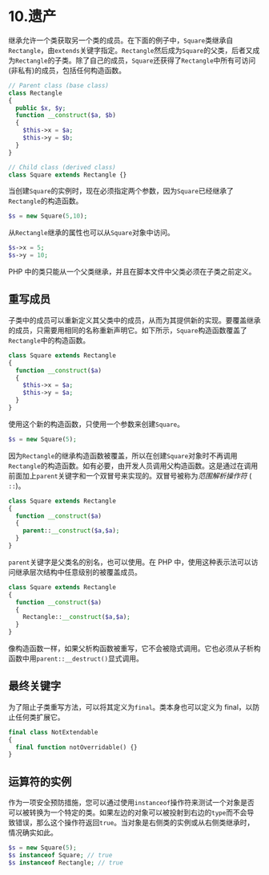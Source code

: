 # 10.遗产

继承允许一个类获取另一个类的成员。在下面的例子中，`Square`类继承自`Rectangle`，由`extends`关键字指定。`Rectangle`然后成为`Square`的父类，后者又成为`Rectangle`的子类。除了自己的成员，`Square`还获得了`Rectangle`中所有可访问(非私有)的成员，包括任何构造函数。

```php
// Parent class (base class)
class Rectangle
{
  public $x, $y;
  function __construct($a, $b)
  {
    $this->x = $a;
    $this->y = $b;
  }
}

// Child class (derived class)
class Square extends Rectangle {}

```

当创建`Square`的实例时，现在必须指定两个参数，因为`Square`已经继承了`Rectangle`的构造函数。

```php
$s = new Square(5,10);

```

从`Rectangle`继承的属性也可以从`Square`对象中访问。

```php
$s->x = 5;
$s->y = 10;

```

PHP 中的类只能从一个父类继承，并且在脚本文件中父类必须在子类之前定义。

## 重写成员

子类中的成员可以重新定义其父类中的成员，从而为其提供新的实现。要覆盖继承的成员，只需要用相同的名称重新声明它。如下所示，`Square`构造函数覆盖了`Rectangle`中的构造函数。

```php
class Square extends Rectangle
{
  function __construct($a)
  {
    $this->x = $a;
    $this->y = $a;
  }
}

```

使用这个新的构造函数，只使用一个参数来创建`Square`。

```php
$s = new Square(5);

```

因为`Rectangle`的继承构造函数被覆盖，所以在创建`Square`对象时不再调用`Rectangle`的构造函数。如有必要，由开发人员调用父构造函数。这是通过在调用前面加上`parent`关键字和一个双冒号来实现的。双冒号被称为*范围解析操作符* ( `::`)。

```php
class Square extends Rectangle
{
  function __construct($a)
  {
    parent::__construct($a,$a);
  }
}

```

`parent`关键字是父类名的别名，也可以使用。在 PHP 中，使用这种表示法可以访问继承层次结构中任意级别的被覆盖成员。

```php
class Square extends Rectangle
{
  function __construct($a)
  {
    Rectangle::__construct($a,$a);
  }
}

```

像构造函数一样，如果父析构函数被重写，它不会被隐式调用。它也必须从子析构函数中用`parent::__destruct()`显式调用。

## 最终关键字

为了阻止子类重写方法，可以将其定义为`final`。类本身也可以定义为 final，以防止任何类扩展它。

```php
final class NotExtendable
{
  final function notOverridable() {}
}

```

## 运算符的实例

作为一项安全预防措施，您可以通过使用`instanceof`操作符来测试一个对象是否可以被转换为一个特定的类。如果左边的对象可以被投射到右边的`type`而不会导致错误，那么这个操作符返回`true`。当对象是右侧类的实例或从右侧类继承时，情况确实如此。

```php
$s = new Square(5);
$s instanceof Square; // true
$s instanceof Rectangle; // true

```